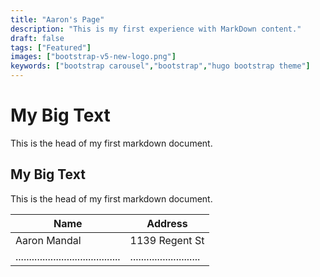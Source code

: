 ```yaml
---
title: "Aaron's Page"
description: "This is my first experience with MarkDown content."
draft: false
tags: ["Featured"]
images: ["bootstrap-v5-new-logo.png"]
keywords: ["bootstrap carousel","bootstrap","hugo bootstrap theme"]
---
```


# My Big Text 
This is the head of my first markdown document.
## My Big Text 
This is the head of my first markdown document.

| Name | Address |
|---------------------- | ----------------|
| Aaron Mandal | 1139 Regent St |
| ....................................... | .......................... |
